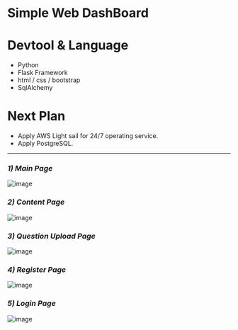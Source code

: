 # Simple Web DashBoard #

# Devtool & Language #
- Python
- Flask Framework
- html / css / bootstrap
- SqlAlchemy

# Next Plan #
- Apply AWS Light sail for 24/7 operating service.
- Apply PostgreSQL.

---


### _1) Main Page_
![image](https://user-images.githubusercontent.com/45419456/104181651-8926b980-5452-11eb-93fb-cd580a3a0994.png)

### _2) Content Page_
![image](https://user-images.githubusercontent.com/45419456/104181806-bd01df00-5452-11eb-99d0-3b591b3bd32a.png)

### _3) Question Upload Page_
![image](https://user-images.githubusercontent.com/45419456/104181850-cdb25500-5452-11eb-8c5a-d8be12830fd9.png)

### _4) Register Page_
![image](https://user-images.githubusercontent.com/45419456/104181873-db67da80-5452-11eb-944d-1fe371f89274.png)

### _5) Login Page_
![image](https://user-images.githubusercontent.com/45419456/104181892-e4f14280-5452-11eb-8ac3-6e0052a3f8bc.png)
